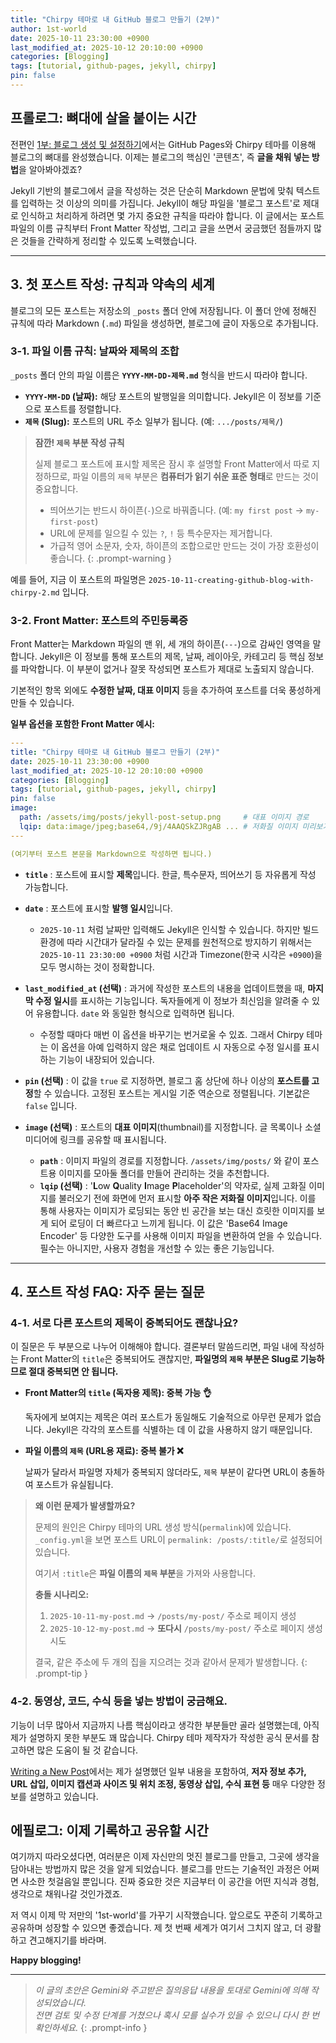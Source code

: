 ```yaml
---
title: "Chirpy 테마로 내 GitHub 블로그 만들기 (2부)"
author: 1st-world
date: 2025-10-11 23:30:00 +0900
last_modified_at: 2025-10-12 20:10:00 +0900
categories: [Blogging]
tags: [tutorial, github-pages, jekyll, chirpy]
pin: false
---
```


## 프롤로그: 뼈대에 살을 붙이는 시간

전편인 [1부: 블로그 생성 및 설정하기](/posts/creating-github-blog-with-chirpy-1/)에서는 GitHub Pages와 Chirpy 테마를 이용해 블로그의 뼈대를 완성했습니다. 이제는 블로그의 핵심인 '콘텐츠', 즉 **글을 채워 넣는 방법**을 알아봐야겠죠?

Jekyll 기반의 블로그에서 글을 작성하는 것은 단순히 Markdown 문법에 맞춰 텍스트를 입력하는 것 이상의 의미를 가집니다. Jekyll이 해당 파일을 '블로그 포스트'로 제대로 인식하고 처리하게 하려면 몇 가지 중요한 규칙을 따라야 합니다. 이 글에서는 포스트 파일의 이름 규칙부터 Front Matter 작성법, 그리고 글을 쓰면서 궁금했던 점들까지 많은 것들을 간략하게 정리할 수 있도록 노력했습니다.

---

## 3. 첫 포스트 작성: 규칙과 약속의 세계

블로그의 모든 포스트는 저장소의 `_posts` 폴더 안에 저장됩니다. 이 폴더 안에 정해진 규칙에 따라 Markdown (`.md`) 파일을 생성하면, 블로그에 글이 자동으로 추가됩니다.

### 3-1. 파일 이름 규칙: 날짜와 제목의 조합

`_posts` 폴더 안의 파일 이름은 **`YYYY-MM-DD-제목.md`** 형식을 반드시 따라야 합니다.

- **`YYYY-MM-DD` (날짜):** 해당 포스트의 발행일을 의미합니다. Jekyll은 이 정보를 기준으로 포스트를 정렬합니다.
- **`제목` (Slug):** 포스트의 URL 주소 일부가 됩니다. (예: `.../posts/제목/`)

> **잠깐! `제목` 부분 작성 규칙**
>
> 실제 블로그 포스트에 표시할 제목은 잠시 후 설명할 Front Matter에서 따로 지정하므로, 파일 이름의 `제목` 부분은 **컴퓨터가 읽기 쉬운 표준 형태**로 만드는 것이 중요합니다.
>
> - 띄어쓰기는 반드시 하이픈(`-`)으로 바꿔줍니다. (예: `my first post` → `my-first-post`)
> - URL에 문제를 일으킬 수 있는 `?`, `!` 등 특수문자는 제거합니다.
> - 가급적 영어 소문자, 숫자, 하이픈의 조합으로만 만드는 것이 가장 호환성이 좋습니다.
{: .prompt-warning }

예를 들어, 지금 이 포스트의 파일명은 `2025-10-11-creating-github-blog-with-chirpy-2.md` 입니다.

### 3-2. Front Matter: 포스트의 주민등록증

Front Matter는 Markdown 파일의 맨 위, 세 개의 하이픈(`---`)으로 감싸인 영역을 말합니다. Jekyll은 이 정보를 통해 포스트의 제목, 날짜, 레이아웃, 카테고리 등 핵심 정보를 파악합니다. 이 부분이 없거나 잘못 작성되면 포스트가 제대로 노출되지 않습니다.

기본적인 항목 외에도 **수정한 날짜, 대표 이미지** 등을 추가하여 포스트를 더욱 풍성하게 만들 수 있습니다.

**일부 옵션을 포함한 Front Matter 예시:**

```yaml
---
title: "Chirpy 테마로 내 GitHub 블로그 만들기 (2부)"
date: 2025-10-11 23:30:00 +0900
last_modified_at: 2025-10-12 20:10:00 +0900
categories: [Blogging]
tags: [tutorial, github-pages, jekyll, chirpy]
pin: false
image:
  path: /assets/img/posts/jekyll-post-setup.png     # 대표 이미지 경로
  lqip: data:image/jpeg;base64,/9j/4AAQSkZJRgAB ... # 저화질 이미지 미리보기
---

(여기부터 포스트 본문을 Markdown으로 작성하면 됩니다.)
```

- **`title`** : 포스트에 표시할 **제목**입니다. 한글, 특수문자, 띄어쓰기 등 자유롭게 작성 가능합니다.

- **`date`** : 포스트에 표시할 **발행 일시**입니다.
  - `2025-10-11` 처럼 날짜만 입력해도 Jekyll은 인식할 수 있습니다. 하지만 빌드 환경에 따라 시간대가 달라질 수 있는 문제를 원천적으로 방지하기 위해서는 `2025-10-11 23:30:00 +0900` 처럼 시간과 Timezone(한국 시각은 `+0900`)을 모두 명시하는 것이 정확합니다.

- **`last_modified_at` (선택)** : 과거에 작성한 포스트의 내용을 업데이트했을 때, **마지막 수정 일시**를 표시하는 기능입니다. 독자들에게 이 정보가 최신임을 알려줄 수 있어 유용합니다. `date` 와 동일한 형식으로 입력하면 됩니다.
  - 수정할 때마다 매번 이 옵션을 바꾸기는 번거로울 수 있죠. 그래서 Chirpy 테마는 이 옵션을 아예 입력하지 않은 채로 업데이트 시 자동으로 수정 일시를 표시하는 기능이 내장되어 있습니다.

- **`pin` (선택)** : 이 값을 `true` 로 지정하면, 블로그 홈 상단에 하나 이상의 **포스트를 고정**할 수 있습니다. 고정된 포스트는 게시일 기준 역순으로 정렬됩니다. 기본값은 `false` 입니다.

- **`image` (선택)** : 포스트의 **대표 이미지**(thumbnail)를 지정합니다. 글 목록이나 소셜 미디어에 링크를 공유할 때 표시됩니다.
  - **`path`** : 이미지 파일의 경로를 지정합니다. `/assets/img/posts/` 와 같이 포스트용 이미지를 모아둘 폴더를 만들어 관리하는 것을 추천합니다.
  - **`lqip` (선택)** : '**L**ow **Q**uality **I**mage **P**laceholder'의 약자로, 실제 고화질 이미지를 불러오기 전에 화면에 먼저 표시할 **아주 작은 저화질 이미지**입니다. 이를 통해 사용자는 이미지가 로딩되는 동안 빈 공간을 보는 대신 흐릿한 이미지를 보게 되어 로딩이 더 빠르다고 느끼게 됩니다. 이 값은 'Base64 Image Encoder' 등 다양한 도구를 사용해 이미지 파일을 변환하여 얻을 수 있습니다. 필수는 아니지만, 사용자 경험을 개선할 수 있는 좋은 기능입니다.

---

## 4. 포스트 작성 FAQ: 자주 묻는 질문

### 4-1. 서로 다른 포스트의 제목이 중복되어도 괜찮나요?

이 질문은 두 부분으로 나누어 이해해야 합니다. 결론부터 말씀드리면, 파일 내에 작성하는 Front Matter의 `title`은 중복되어도 괜찮지만, **파일명의 `제목` 부분은 Slug로 기능하므로 절대 중복되면 안 됩니다.**

- **Front Matter의 `title` (독자용 제목): 중복 가능 👌**

  독자에게 보여지는 제목은 여러 포스트가 동일해도 기술적으로 아무런 문제가 없습니다. Jekyll은 각각의 포스트를 식별하는 데 이 값을 사용하지 않기 때문입니다.

- **파일 이름의 `제목` (URL용 재료): 중복 불가 ❌**

  날짜가 달라서 파일명 자체가 중복되지 않더라도, `제목` 부분이 같다면 URL이 충돌하여 포스트가 유실됩니다.

> **왜 이런 문제가 발생할까요?**
>
> 문제의 원인은 Chirpy 테마의 URL 생성 방식(`permalink`)에 있습니다. `_config.yml`을 보면 포스트 URL이 `permalink: /posts/:title/`로 설정되어 있습니다.
>
> 여기서 `:title`은 **파일 이름의 `제목` 부분**을 가져와 사용합니다.
>
> **충돌 시나리오:**
> 1. `2025-10-11-my-post.md` → `/posts/my-post/` 주소로 페이지 생성
> 2. `2025-10-12-my-post.md` → **또다시** `/posts/my-post/` 주소로 페이지 생성 시도
>
> 결국, 같은 주소에 두 개의 집을 지으려는 것과 같아서 문제가 발생합니다.
{: .prompt-tip }

### 4-2. 동영상, 코드, 수식 등을 넣는 방법이 궁금해요.

기능이 너무 많아서 지금까지 나름 핵심이라고 생각한 부분들만 골라 설명했는데, 아직 제가 설명하지 못한 부분도 꽤 많습니다. Chirpy 테마 제작자가 작성한 공식 문서를 참고하면 많은 도움이 될 것 같습니다.

[Writing a New Post](../writing-a-new-post/)에서는 제가 설명했던 일부 내용을 포함하여, **저자 정보 추가, URL 삽입, 이미지 캡션과 사이즈 및 위치 조정, 동영상 삽입, 수식 표현 등** 매우 다양한 정보를 설명하고 있습니다.

## 에필로그: 이제 기록하고 공유할 시간

여기까지 따라오셨다면, 여러분은 이제 자신만의 멋진 블로그를 만들고, 그곳에 생각을 담아내는 방법까지 많은 것을 알게 되었습니다. 블로그를 만드는 기술적인 과정은 어쩌면 사소한 첫걸음일 뿐입니다. 진짜 중요한 것은 지금부터 이 공간을 어떤 지식과 경험, 생각으로 채워나갈 것인가겠죠.

저 역시 이제 막 저만의 '1st-world'를 가꾸기 시작했습니다. 앞으로도 꾸준히 기록하고 공유하며 성장할 수 있으면 좋겠습니다. 제 첫 번째 세계가 여기서 그치지 않고, 더 광활하고 견고해지기를 바라며.

**Happy blogging!**

---

> _이 글의 초안은 Gemini와 주고받은 질의응답 내용을 토대로 Gemini에 의해 작성되었습니다._  
> _전면 검토 및 수정 단계를 거쳤으나 혹시 모를 실수가 있을 수 있으니 다시 한 번 확인하세요._
{: .prompt-info }